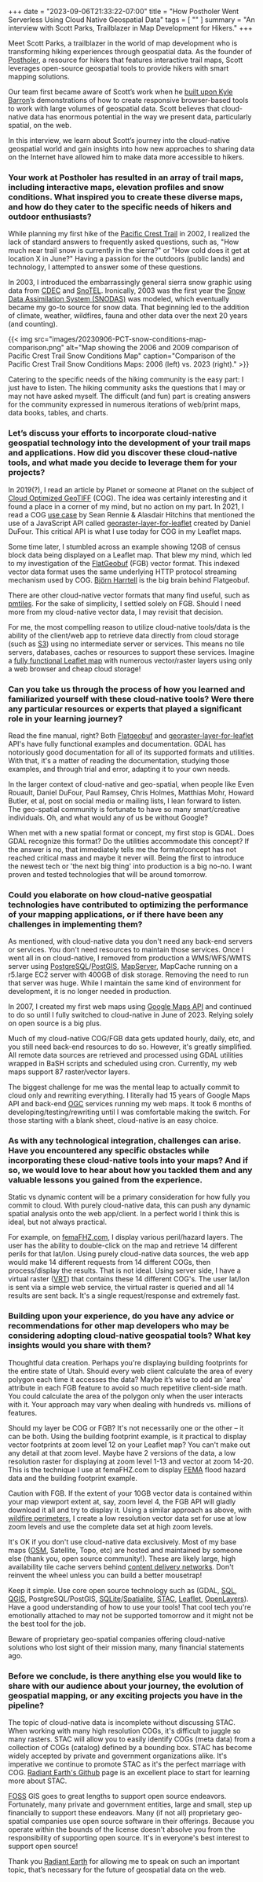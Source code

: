 +++
date = "2023-09-06T21:33:22-07:00"
title = "How Postholer Went Serverless Using Cloud Native Geospatial Data"
tags = [ ""
]
summary = "An interview with Scott Parks, Trailblazer in Map Development for Hikers."
+++

Meet Scott Parks, a trailblazer in the world of map development who is transforming hiking experiences through geospatial data. As the founder of [Postholer](https://www.postholer.com/), a resource for hikers that features interactive trail maps, Scott leverages open-source geospatial tools to provide hikers with smart mapping solutions.

Our team first became aware of Scott’s work when he [built upon Kyle Barron](https://twitter.com/postholer/status/1679217257371795456)’s demonstrations of how to create responsive browser-based tools to work with large volumes of geospatial data. Scott believes that cloud-native data has enormous potential in the way we present data, particularly spatial, on the web.

In this interview, we learn about Scott’s journey into the cloud-native geospatial world and gain insights into how new approaches to sharing data on the Internet have allowed him to make data more accessible to hikers. 

### Your work at Postholer has resulted in an array of trail maps, including interactive maps, elevation profiles and snow conditions. What inspired you to create these diverse maps, and how do they cater to the specific needs of hikers and outdoor enthusiasts?

While planning my first hike of the [Pacific Crest Trail](https://www.pcta.org/) in 2002, I realized the lack of standard answers to frequently asked questions, such as, "How much near trail snow is currently in the sierra?" or "How cold does it get at location X in June?" Having a passion for the outdoors (public lands) and technology, I attempted to answer some of these questions.

In 2003, I introduced the embarrassingly general sierra snow graphic using data from [CDEC](https://cdec.water.ca.gov/) and [SnoTEL](https://www.nrcs.usda.gov/wps/portal/wcc/home/quicklinks/imap). Ironically, 2003 was the first year the [Snow Data Assimilation System (SNODAS)](https://nsidc.org/data/g02158/versions/1) was modeled, which eventually became my go-to source for snow data. That beginning led to the addition of climate, weather, wildfires, fauna and other data over the next 20 years (and counting).

{{< img src="images/20230906-PCT-snow-conditions-map-comparison.png"  alt="Map showing the 2006 and 2009 comparison of Pacific Crest Trail Snow Conditions Map" caption="Comparison of the Pacific Crest Trail Snow Conditions Maps: 2006 (left) vs. 2023 (right)." >}}

Catering to the specific needs of the hiking community is the easy part: I just have to listen. The hiking community asks the questions that I may or may not have asked myself. The difficult (and fun) part is creating answers for the community expressed in numerous iterations of web/print maps, data books, tables, and charts.

### Let’s discuss your efforts to incorporate cloud-native geospatial technology into the development of your trail maps and applications. How did you discover these cloud-native tools, and what made you decide to leverage them for your projects? 

In 2019(?), I read an article by Planet or someone at Planet on the subject of [Cloud Optimized GeoTIFF](https://www.cogeo.org/) (COG). The idea was certainly interesting and it found a place in a corner of my mind, but no action on my part. In 2021, I read a COG [use case](https://sean-rennie.medium.com/cogs-in-production-e9a42c7f54e4) by Sean Rennie & Alasdair Hitchins that mentioned the use of a JavaScript API called [georaster-layer-for-leaflet](https://github.com/GeoTIFF/georaster-layer-for-leaflet) created by Daniel DuFour. This critical API is what I use today for COG in my Leaflet maps.

Some time later, I stumbled across an example showing 12GB of census block data being displayed on a Leaflet map. That blew my mind, which led to my investigation of the [FlatGeobuf](http://flatgeobuf.org/) (FGB) vector format. This indexed vector data format uses the same underlying HTTP protocol streaming mechanism used by COG. [Björn Harrtell](https://github.com/bjornharrtell) is the big brain behind Flatgeobuf.

There are other cloud-native vector formats that many find useful, such as [pmtiles](https://protomaps.com/docs/pmtiles). For the sake of simplicity, I settled solely on FGB. Should I need more from my cloud-native vector data, I may revisit that decision.

For me, the most compelling reason to utilize cloud-native tools/data is the ability of the client/web app to retrieve data directly from cloud storage (such as [S3](https://aws.amazon.com/s3/)) using no intermediate server or services. This means no tile servers, databases, caches or resources to support these services. Imagine a [fully functional Leaflet map](https://www.postholer.com/trail-maps) with numerous vector/raster layers using only a web browser and cheap cloud storage!

### Can you take us through the process of how you learned and familiarized yourself with these cloud-native tools? Were there any particular resources or experts that played a significant role in your learning journey?

Read the fine manual, right? Both [Flatgeobuf](http://flatgeobuf.org/) and [georaster-layer-for-leaflet](https://github.com/GeoTIFF/georaster-layer-for-leaflet) API's have fully functional examples and documentation. GDAL has notoriously good documentation for all of its supported formats and utilities. With that, it's a matter of reading the documentation, studying those examples, and through trial and error, adapting it to your own needs.

In the larger context of cloud-native and geo-spatial, when people like Even Rouault, Daniel DuFour, Paul Ramsey, Chris Holmes, Matthias Mohr, Howard Butler, et al, post on social media or mailing lists, I lean forward to listen. The geo-spatial community is fortunate to have so many smart/creative individuals. Oh, and what would any of us be without Google?

When met with a new spatial format or concept, my first stop is GDAL. Does GDAL recognize this format? Do the utilities accommodate this concept? If the answer is no, that immediately tells me the format/concept has not reached critical mass and maybe it never will. Being the first to introduce the newest tech or 'the next big thing' into production is a big no-no. I want proven and tested technologies that will be around tomorrow.

### Could you elaborate on how cloud-native geospatial technologies have contributed to optimizing the performance of your mapping applications, or if there have been any challenges in implementing them?

As mentioned, with cloud-native data you don't need any back-end servers or services. You don't need resources to maintain those services. Once I went all in on cloud-native, I removed from production a WMS/WFS/WMTS server using [PostgreSQL](https://www.postgresql.org/)/[PostGIS](https://postgis.net/), [MapServer](https://mapserver.org/), MapCache running on a r5.large EC2 server with 400GB of disk storage. Removing the need to run that server was huge. While I maintain the same kind of environment for development, it is no longer needed in production.

In 2007, I created my first web maps using [Google Maps API](https://developers.google.com/maps) and continued to do so until I fully switched to cloud-native in June of 2023. Relying solely on open source is a big plus.

Much of my cloud-native COG/FGB data gets updated hourly, daily, etc, and you still need back-end resources to do so. However, it's greatly simplified. All remote data sources are retrieved and processed using GDAL utilities wrapped in BaSH scripts and scheduled using cron. Currently, my web maps support 87 raster/vector layers.

The biggest challenge for me was the mental leap to actually commit to cloud only and rewriting everything. I literally had 15 years of Google Maps API and back-end [OGC](https://www.ogc.org/) services running my web maps. It took 6 months of developing/testing/rewriting until I was comfortable making the switch. For those starting with a blank sheet, cloud-native is an easy choice.

### As with any technological integration, challenges can arise. Have you encountered any specific obstacles while incorporating these cloud-native tools into your maps? And if so, we would love to hear about how you tackled them and any valuable lessons you gained from the experience. 

Static vs dynamic content will be a primary consideration for how fully you commit to cloud. With purely cloud-native data, this can push any dynamic spatial analysis onto the web app/client. In a perfect world I think this is ideal, but not always practical.

For example, on [femaFHZ.com](https://www.femafhz.com/probsurge/storm/-82.5/27.84/6), I display various peril/hazard layers. The user has the ability to double-click on the map and retrieve 14 different perils for that lat/lon. Using purely cloud-native data sources, the web app would make 14 different requests from 14 different COGs, then process/display the results. That is not ideal. Using server side, I have a virtual raster ([VRT](https://gdal.org/drivers/raster/vrt.html)) that contains these 14 different COG's. The user lat/lon is sent via a simple web service, the virtual raster is queried and all 14 results are sent back. It's a single request/response and extremely fast.

### Building upon your experience, do you have any advice or recommendations for other map developers who may be considering adopting cloud-native geospatial tools? What key insights would you share with them? 

Thoughtful data creation. Perhaps you're displaying building footprints for the entire state of Utah. Should every web client calculate the area of every polygon each time it accesses the data? Maybe it’s wise to add an 'area' attribute in each FGB feature to avoid so much repetitive client-side math. You could calculate the area of the polygon only when the user interacts with it. Your approach may vary when dealing with hundreds vs. millions of features.

Should my layer be COG or FGB? It's not necessarily one or the other – it can be both. Using the building footprint example, is it practical to display vector footprints at zoom level 12 on your Leaflet map? You can't make out any detail at that zoom level. Maybe have 2 versions of the data, a low resolution raster for displaying at zoom level 1-13 and vector at zoom 14-20. This is the technique I use at femaFHZ.com to display [FEMA](https://www.fema.gov/dynamic-home) flood hazard data and the building footprint example.

Caution with FGB. If the extent of your 10GB vector data is contained within your map viewport extent at, say, zoom level 4, the FGB API will gladly download it all and try to display it. Using a similar approach as above, with [wildfire perimeters](https://www.postholer.com/map/Pacific-Crest-Trail/39.943436/-97.954102/5/meta,currentyear), I create a low resolution vector data set for use at low zoom levels and use the complete data set at high zoom levels.

It's OK if you don't use cloud-native data exclusively. Most of my base maps ([OSM](https://www.openstreetmap.org/), Satellite, Topo, etc) are hosted and maintained by someone else (thank you, open source community!). These are likely large, high availability tile cache servers behind [content delivery networks](https://en.wikipedia.org/wiki/Content_delivery_network). Don't reinvent the wheel unless you can build a better mousetrap!

Keep it simple. Use core open source technology such as (GDAL, [SQL](https://en.wikipedia.org/wiki/SQL), [QGIS](https://qgis.org/), PostgreSQL/PostGIS, [SQLite](https://www.sqlite.org/)/[Spatialite](https://www.gaia-gis.it/fossil/libspatialite/index), [STAC](https://stacspec.org/), [Leaflet](https://leafletjs.com/), [OpenLayers](https://openlayers.org/)). Have a good understanding of how to use your tools! That cool tech you're emotionally attached to may not be supported tomorrow and it might not be the best tool for the job.

Beware of proprietary geo-spatial companies offering cloud-native solutions who lost sight of their mission many, many financial statements ago.

### Before we conclude, is there anything else you would like to share with our audience about your journey, the evolution of geospatial mapping, or any exciting projects you have in the pipeline?

The topic of cloud-native data is incomplete without discussing STAC. When working with many high resolution COGs, it's difficult to juggle so many rasters. STAC will allow you to easily identify COGs (meta data) from a collection of COGs (catalog) defined by a bounding box. STAC has become widely accepted by private and government organizations alike. It's imperative we continue to promote STAC as it's the perfect marriage with COG. [Radiant Earth's Github](https://github.com/radiantearth) page is an excellent place to start for learning more about STAC.

[FOSS](https://en.wikipedia.org/wiki/Free_and_open-source_software) GIS goes to great lengths to support open source endeavors. Fortunately, many private and government entities, large and small, step up financially to support these endeavors. Many (if not all) proprietary geo-spatial companies use open source software in their offerings. Because you operate within the bounds of the license doesn't absolve you from the responsibility of supporting open source. It's in everyone's best interest to support open source!

Thank you [Radiant Earth](https://radiant.earth/) for allowing me to speak on such an important topic, that’s necessary for the future of geospatial data on the web. 
